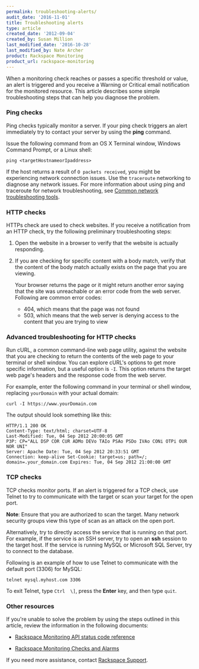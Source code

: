 ```yaml
---
permalink: troubleshooting-alerts/
audit_date: '2016-11-01'
title: Troubleshooting alerts
type: article
created_date: '2012-09-04'
created_by: Susan Million
last_modified_date: '2016-10-28'
last_modified_by: Nate Archer
product: Rackspace Monitoring
product_url: rackspace-monitoring
---
```


When a monitoring check reaches or passes a specific threshold or value,
an alert is triggered and you receive a Warning or Critical email
notification for the monitored resource. This article describes some
simple troubleshooting steps that can help you diagnose the problem.

### Ping checks

Ping checks typically monitor a server. If your ping check triggers an alert immediately try to contact your server by using the
**ping** command.

Issue the following command from an OS X Terminal window, Windows
Command Prompt, or a Linux shell:

    ping <targetHostnameorIpaddress>

If the host returns a result of `O packets received`, you might be experiencing network connection issues. Use the `traceroute` networking to diagnose any network issues. For more information about using ping and traceroute for network troubleshooting, see [Common network troubleshooting tools](/how-to/common-network-troubleshooting-tools/).

### HTTP checks

HTTPs check are used to check websites. If you receive a notification
from an HTTP check, try the following preliminary troubleshooting steps:

1.  Open the website in a browser to verify that the website is
    actually responding.
    
2.  If you are checking for specific content with a body match, verify
    that the content of the body match actually exists on the page that
    you are viewing.

    Your browser returns the page or it might return another error saying that the site was unreachable or an error code from the web server. Following are common error codes:

    -   404, which means that the page was not found
    -   503, which means that the web server is denying access to the
        content that you are trying to view

### Advanced troubleshooting for HTTP checks

Run cURL, a common command-line web page utility, against the website
that you are checking to return the contents of the web page to your
terminal or shell window. You can explore cURL's options to get more
specific information, but a useful option is `-I`. This option returns
the target web page's headers and the response code from the web server.

For example, enter the following command in your terminal or shell
window, replacing `yourDomain` with your actual domain:

    curl -I https://www.yourDomain.com

The output should look something like this:

    HTTP/1.1 200 OK
    Content-Type: text/html; charset=UTF-8
    Last-Modified: Tue, 04 Sep 2012 20:00:05 GMT
    P3P: CP="ALL DSP COR CUR ADMo DEVo TAIo PSAo PSDo IVAo CONi OTPi OUR NOR UNI"
    Server: Apache Date: Tue, 04 Sep 2012 20:33:51 GMT
    Connection: keep-alive Set-Cookie: target=us; path=/; domain=.your_domain.com Expires: Tue, 04 Sep 2012 21:00:00 GMT

### TCP checks

TCP checks monitor ports. If an alert is triggered for a TCP check, use Telnet to try to communicate with the target or scan your target for the open port.

**Note**: Ensure that you are authorized to scan the target. Many
network security groups view this type of scan as an attack on the open
port.

Alternatively, try to directly access the service that is running on
that port. For example, if the service is an SSH server, try to open an
**ssh** session to the target host. If the service is running MySQL or
Microsoft SQL Server, try to connect to the database. 

Following is an
example of how to use Telnet to communicate with the default port
(3306) for MySQL:

    telnet mysql.myhost.com 3306

To exit Telnet, type `Ctrl  \]`, press the **Enter** key, and then type `quit`.

### Other resources

If you're unable to solve the problem by using the steps outlined in this
article, review the information in the following documents:

- [Rackspace Monitoring API status code reference](https://developer.rackspace.com/docs/rackspace-monitoring/v1/tech-ref-info/check-type-reference/#check-status-codes)

- [Rackspace Monitoring Checks and Alarms](/how-to/rackspace-monitoring-checks-and-alarms/)

If you need more assistance, contact [Rackspace Support](https://www.rackspace.com/support).
